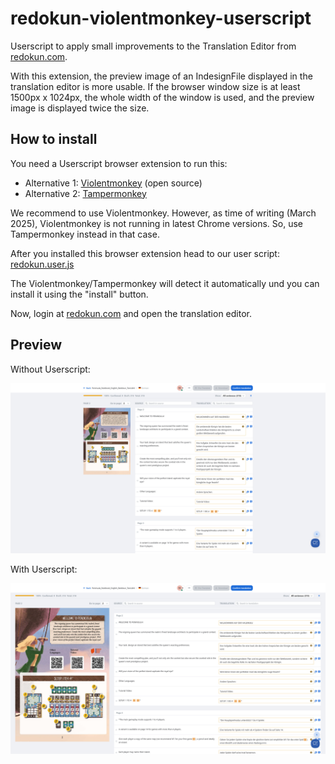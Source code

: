 redokun-violentmonkey-userscript
=================================

Userscript to apply small improvements to the Translation Editor from [redokun.com](https://redokun.com/).

With this extension, the preview image of an IndesignFile displayed in the translation editor is more usable. If the browser window size is at least 1500px x 1024px, the whole width of the window is used, and the preview image is displayed twice the size.


How to install
--------------

You need a Userscript browser extension to run this:
* Alternative 1: [Violentmonkey](https://violentmonkey.github.io/) (open source)
* Alternative 2: [Tampermonkey](https://www.tampermonkey.net/)

We recommend to use Violentmonkey. However, as time of writing (March 2025), Violentmonkey is not running in latest Chrome versions. So, use Tampermonkey instead in that case.

After you installed this browser extension head to our user script:
[redokun.user.js](https://github.com/karma-games/redokun-violentmonkey-userscript/raw/refs/heads/main/redokun.user.js)

The Violentmonkey/Tampermonkey will detect it automatically und you can install it using the "install" button.

Now, login at [redokun.com](https://redokun.com/) and open the translation editor.


Preview
-------

Without Userscript:

![Translation Editor without userscript](docs/images/translation-editor-without-userscript.jpg)

With Userscript:

![Translation Editor with userscript](docs/images/translation-editor-with-userscript.jpg)
